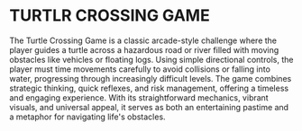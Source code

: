 ﻿<h1>TURTLR CROSSING GAME</h1>

 <p>The Turtle Crossing Game is a classic arcade-style challenge where the player guides a turtle across a hazardous road or river filled with moving obstacles like vehicles or floating logs. Using simple directional controls, the player must time movements carefully to avoid collisions or falling into water, progressing through increasingly difficult levels. The game combines strategic thinking, quick reflexes, and risk management, offering a timeless and engaging experience. With its straightforward mechanics, vibrant visuals, and universal appeal, it serves as both an entertaining pastime and a metaphor for navigating life's obstacles.
</p>
